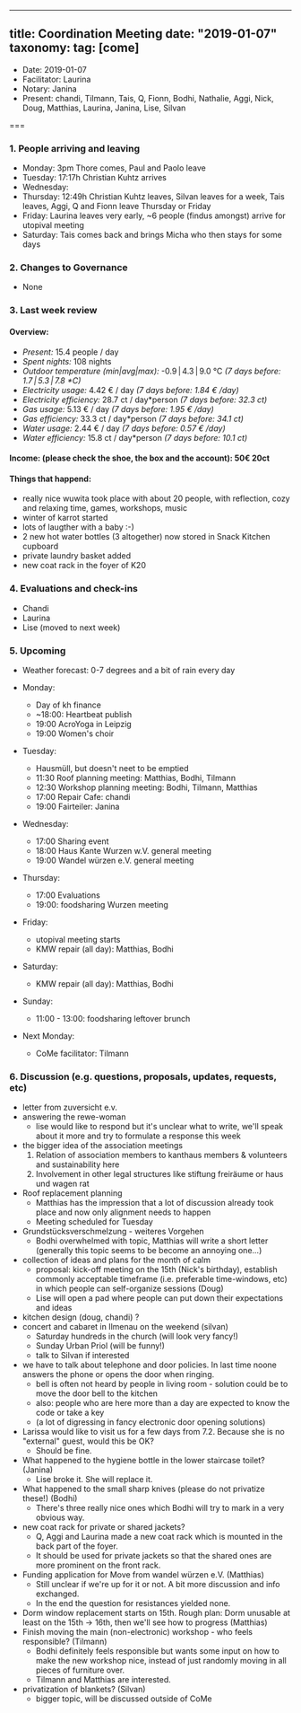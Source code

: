
---
title: Coordination Meeting
date: "2019-01-07"
taxonomy:
    tag: [come]
---

<!--
Hello facilitator/notary! Thank you for your services. Here is some advice for facilitating coordination meetings:
  - Prepare the meeting a bit beforehand (find out about evaluations, gas, electricity and water usages, waste collections, income, scheduled events). You can ask others to assist you.
  - Notify people 10 minutes before the meeting starts. (Watching the clock is not super fun, people will be grateful if you do it for them.)
  - Start at 10:00 sharp, or earlier if everyone is there. (Waiting is time-wasting, be a time-saver!)
  - If you don't want to take notes yourself ask someone else to take care of that. (This pad can easily be used to read from and write in simultaneously.)
  - Go through the ordered points in order, even if nothing has changed. (They are arranged to try and get the most relevant information to most people.)
  - Feel welcome to moderate conversation if off-topic or too detailed. (Are listeners interested? Are speakers satisfied? Can you identify a sub-group?)
  - Try to finish the meeting before 11:00. (There is always more to talk about and it's important for people to know that CoMes don't take forever.)
  - Leave the room once the meeting has ended. (This sends a clear signal to everyone else that they can also leave and get on with their day.)
  - Take care that the meeting minutes will be put to kanthaus.online. (If you don't know how to do it, ask someone to help you with it. But do it today!)
  - As soon as the minutes are online, empty the pad from all irrelevant things and get it ready for the next facilitator. (Only keep regular events such as CoMe, power hour, regular food pickups and such. Move the counter figures from 'last 7 days' to '7 days before that' and adjust the date to next week.)
  - Please indent list points with a double-space, not a tab-space: the pad has a bug when rendering markdown, adding extra lines. The resulting web-page looks spacey... not in a good way.
  - Have fun!
-->

- Date: 2019-01-07
- Facilitator: Laurina
- Notary: Janina
- Present: chandi, Tilmann, Tais, Q, Fionn, Bodhi, Nathalie, Aggi, Nick, Doug, Matthias, Laurina, Janina, Lise, Silvan

===

### 1. People arriving and leaving
- Monday: 3pm Thore comes, Paul and Paolo leave
- Tuesday: 17:17h Christian Kuhtz arrives
- Wednesday:
- Thursday: 12:49h Christian Kuhtz leaves, Silvan leaves for a week, Tais leaves, Aggi, Q and Fionn leave Thursday or Friday
- Friday: Laurina leaves very early,  ~6 people (findus amongst) arrive for utopival meeting
- Saturday: Tais comes back and brings Micha who then stays for some days

### 2. Changes to Governance
- None

### 3. Last week review
#### Overview:
<!-- Read counters in heating room and append to water.csv and gas.csv in https://gitlab.com/kanthaus/kanthaus-public/tree/master/resourcesUsed, otherwise the script will complain -->
<!-- press the play button on https://gitlab.com/kanthaus/kanthaus-private/pipeline_schedules and it will print to #kanthaus-residence -->
- *Present:* 15.4 people / day
- *Spent nights:* 108 nights
- *Outdoor temperature (min|avg|max):* -0.9 | 4.3 | 9.0 °C _(7 days before: 1.7 | 5.3 | 7.8 *C)_
- *Electricity usage:* 4.42 € / day _(7 days before: 1.84 € /day)_
- *Electricity efficiency:* 28.7 ct / day*person _(7 days before: 32.3 ct)_
- *Gas usage:* 5.13 € / day _(7 days before: 1.95 € /day)_
- *Gas efficiency:* 33.3 ct / day*person _(7 days before: 34.1 ct)_
- *Water usage:* 2.44 € / day _(7 days before: 0.57 € /day)_
- *Water efficiency:* 15.8 ct / day*person _(7 days before: 10.1 ct)_

#### Income: (please check the shoe, the box and the account): 50€ 20ct

#### Things that happend:
- really nice wuwita took place with about 20 people, with reflection, cozy and relaxing time, games, workshops, music
- winter of karrot started
- lots of laugther with a baby :-)
- 2 new hot water bottles (3 altogether) now stored in Snack Kitchen cupboard
-  private laundry basket added
- new coat rack in the foyer of K20

### 4. Evaluations and check-ins
- Chandi
- Laurina
- Lise (moved to next week)

### 5. Upcoming <!-- https://cloud.kanthaus.online/apps/calendar/ -->

- Weather forecast: 0-7 degrees and a bit of rain every day

- Monday:
  - Day of kh finance
  - ~18:00: Heartbeat publish
  - 19:00 AcroYoga in Leipzig
  - 19:00 Women's choir
- Tuesday:
  - Hausmüll, but doesn't neet to be emptied
  - 11:30 Roof planning meeting: Matthias, Bodhi, Tilmann
  - 12:30 Workshop planning meeting: Bodhi, Tilmann, Matthias
  - 17:00 Repair Cafe: chandi
  - 19:00 Fairteiler: Janina
- Wednesday:
  - 17:00 Sharing event
  - 18:00 Haus Kante Wurzen w.V. general meeting
  - 19:00 Wandel würzen e.V. general meeting
- Thursday:
  - 17:00 Evaluations
  - 19:00: foodsharing Wurzen meeting
- Friday:
  - utopival meeting starts
  - KMW repair (all day): Matthias, Bodhi
- Saturday:
  - KMW repair (all day): Matthias, Bodhi
- Sunday:
  - 11:00 - 13:00: foodsharing leftover brunch
- Next Monday:
  - CoMe facilitator: Tilmann

### 6. Discussion (e.g. questions, proposals, updates, requests, etc) <!-- can also include discussions about cooking and heating -->
- letter from zuversicht e.v.
- answering the rewe-woman
  - lise would like to respond but it's unclear what to write, we'll speak about it more and try to formulate a response this week
- the bigger idea of the association meetings
  1. Relation of association members to kanthaus members & volunteers and sustainability here
  2. Involvement in other legal structures like stiftung freiräume or haus und wagen rat
- Roof replacement planning
  - Matthias has the impression that a lot of discussion already took place and now only alignment needs to happen
  - Meeting scheduled for Tuesday
- Grundstücksverschmelzung - weiteres Vorgehen
  - Bodhi overwhelmed with topic, Matthias will write a short letter (generally this topic seems to be become an annoying one...)
- collection of ideas and plans for the month of calm
  - proposal: kick-off meeting on the 15th (Nick's birthday), establish commonly acceptable timeframe (i.e. preferable time-windows, etc) in which people can self-organize sessions (Doug)
  - Lise will open a pad where people can put down their expectations and ideas
- kitchen design (doug, chandi) ?
- concert and cabaret in Ilmenau on the weekend (silvan)
  - Saturday hundreds in the church (will look very fancy!)
  - Sunday Urban Priol (will be funny!)
  - talk to Silvan if interested
- we have to talk about telephone and door policies. In last time noone answers the phone or opens the door when ringing.
  - bell is often not heard by people in living room - solution could be to move the door bell to the kitchen
  - also: people who are here more than a day are expected to know the code or take a key
  - (a lot of digressing in fancy electronic door opening solutions)
- Larissa would like to visit us for a few days from 7.2. Because she is no "external" guest, would this be OK?
  - Should be fine.
- What happened to the hygiene bottle in the lower staircase toilet? (Janina)
  - Lise broke it. She will replace it.
- What happened to the small sharp knives (please do not privatize these!) (Bodhi)
  - There's three really nice ones which Bodhi will try to mark in a very obvious way.
- new coat rack for private or shared jackets?
  - Q, Aggi and Laurina made a new coat rack which is mounted in the back part of the foyer.
  - It should be used for private jackets so that the shared ones are more prominent on the front rack.
- Funding application for Move from wandel würzen e.V. (Matthias)
  - Still unclear if we're up for it or not. A bit more discussion and info exchanged.
  - In the end the question for resistances yielded none.
- Dorm window replacement starts on 15th. Rough plan: Dorm unusable at least on the 15th -> 16th, then we'll see how to progress (Matthias)
- Finish moving the main (non-electronic) workshop - who feels responsible? (Tilmann)
  - Bodhi definitely feels responsible but wants some input on how to make the new workshop nice, instead of just randomly moving in all pieces of furniture over.
  - Tilmann and Matthias are interested.
- privatization of blankets? (Silvan)
  - bigger topic, will be discussed outside of CoMe
